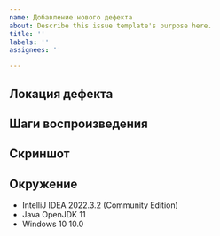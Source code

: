```yaml
---
name: Добавление нового дефекта
about: Describe this issue template's purpose here.
title: ''
labels: ''
assignees: ''

---
```


## Локация дефекта


## Шаги воспроизведения


## Скриншот

## Окружение

- IntelliJ IDEA 2022.3.2 (Community Edition)
- Java OpenJDK 11
- Windows 10 10.0
